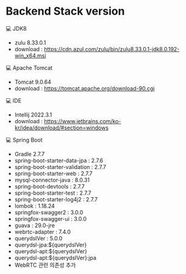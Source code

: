 # Backend Stack version
💻 JDK8
- zulu 8.33.0.1
- download : https://cdn.azul.com/zulu/bin/zulu8.33.0.1-jdk8.0.192-win_x64.msi 

💻 Apache Tomcat
- Tomcat 9.0.64
- download : https://tomcat.apache.org/download-90.cgi

💻 IDE
- Intellij 2022.3.1
- download : https://www.jetbrains.com/ko-kr/idea/download/#section=windows

💻 Spring Boot
- Gradle 2.7.7
- spring-boot-starter-data-jpa : 2.7.6
- spring-boot-starter-validation : 2.7.7
- spring-boot-starter-web : 2.7.7
- mysql-connector-java : 8.0.31
- spring-boot-devtools : 2.7.7
- spring-boot-starter-test : 2.7.7
- spring-boot-starter-log4j2 : 2.7.7
- lombok : 1.18.24
- springfox-swagger2 : 3.0.0
- springfox-swagger-ui : 3.0.0
- guava : 29.0-jre
- webrtc-adapter : 7.4.0
- querydslVer : 5.0.0
- querydsl-jpa:${querydslVer}
- querydsl-apt:${querydslVer}
- querydsl-apt:${querydslVer}:jpa
- WebRTC 관련 의존성 추가
